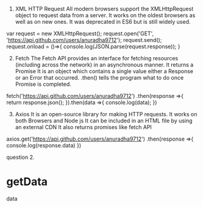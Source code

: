 1. XML HTTP Request
All modern browsers support the XMLHttpRequest object to request data from a server.
It works on the oldest browsers as well as on new ones.
It was deprecated in ES6 but is still widely used.

var request = new XMLHttpRequest();
request.open('GET', 'https://api.github.com/users/anuradha9712');
request.send();
request.onload = ()=>{
    console.log(JSON.parse(request.response));
}

2. Fetch
The Fetch API provides an interface for fetching resources (including across the network) in an asynchronous manner.
It returns a Promise
It is an object which contains a single value either a Response or an Error that occurred.
.then() tells the program what to do once Promise is completed.

fetch('https://api.github.com/users/anuradha9712')
.then(response =>{
    return response.json();
}).then(data =>{
    console.log(data);
})

3.  Axios
It is an open-source library for making HTTP requests.
It works on both Browsers and Node js
It can be included in an HTML file by using an external CDN
It also returns promises like fetch API

axios.get('https://api.github.com/users/anuradha9712')
.then(response =>{
    console.log(response.data)
})

question 2. 
<html lang="en">
<head>
    <meta charset="UTF-8">
    <meta http-equiv="X-UA-Compatible" content="IE=edge">
    <meta name="viewport" content="width=device-width, initial-scale=1.0">
    <title>Document</title>
</head>
<style>
    ul{
        list-style: none;
        line-height: 1.5;
        font-size: 20px;
    }
</style>
<body>
    <div id="getUsers"><h1>getData</h1></div>
    <div id="output">data</div>
</body>
<script>

    document.getElementById('getUsers').addEventListener('click' , getUsers);


function getUsers(){
    fetch('work.json')
    .then((res) => res.json())
    .then((data) => {
        let show =  '<h2> The Data </h2>';
        console.log(data)
        data.forEach(function(user){
            output += `
            
        <ul>
        <li>ID: ${user.id}</li>
        <li>Name: ${user.name}</li>
        <li>Phone:  ${user.phone}</li>
        <li>USERNAME: ${user.username}</li>
        <li>EMAIL: ${user.email}</li>
        <li>WEBSITE:  ${user.website}</li>
        <li>COMPANYNAME: ${user.company.name}</li>
        <li>COMPANYCATCHPHRASE: ${user.company.catchPhrase}</li>
        <li>STREET: ${user.address.street}</li>
        <li>Suite: ${user.address.suite}</li>
        <li>City: ${user.address.city}</li>
        <li>Zipcode:  ${user.address.zipcode}</li>
        <li>lat:  ${user.address.geo.lat}</li>
        <li>lng:  ${user.address.geo.lng}</li>
        </ul>
            
            `;
        }) 
        document.getElementById('output').innerHTML=output
    })
}
</script>
</html>